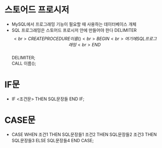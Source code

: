 # 스토어드 프로시저
* MySQL에서 프로그래밍 기능이 필요할 때 사용하는 데이터베이스 개체
* SQL 프로그래밍은 스토어드 프로시저 안에 만들어야 한다
DELIMITER $$<br>
CREATE PROCEDURE 이름()<br>
BEGIN<br>
여기에 SQL 프로그래밍<br>
END $$<br>
DELIMITER;<br>
CALL 이름();

# IF문
* IF <조건문> THEN SQL문장들 END IF;

# CASE문
* CASE WHEN 조건1 THEN SQL문장들1 조건2 THEN SQL문장들2 조건3 THEN SQL문장들3 ELSE SQL문장들4 END CASE; 
